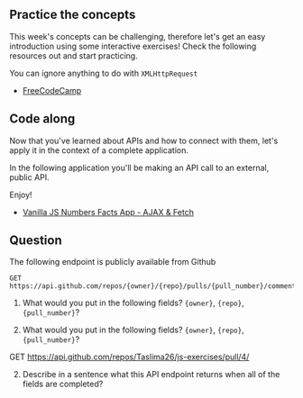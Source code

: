 ## Practice the concepts

This week's concepts can be challenging, therefore let's get an easy introduction using some interactive exercises! Check the following resources out and start practicing.

You can ignore anything to do with `XMLHttpRequest`

- [FreeCodeCamp](https://www.freecodecamp.org/news/a-practical-es6-guide-on-how-to-perform-http-requests-using-the-fetch-api-594c3d91a547/)

## Code along

Now that you've learned about APIs and how to connect with them, let's apply it in the context of a complete application.

In the following application you'll be making an API call to an external, public API.

Enjoy!

- [Vanilla JS Numbers Facts App - AJAX & Fetch](https://www.youtube.com/watch?v=tUE2Nic21BA)

## Question

The following endpoint is publicly available from Github

    GET https://api.github.com/repos/{owner}/{repo}/pulls/{pull_number}/comments

1. What would you put in the following fields? `{owner}`, `{repo}`, `{pull_number}`?

1. What would you put in the following fields? `{owner}`, `{repo}`, `{pull_number}`?

 GET https://api.github.com/repos/Taslima26/js-exercises/pull/4/

<!-- Write your answer here -->

2. Describe in a sentence what this API endpoint returns when all of the fields are completed?

<!-- Write your answer here -->
